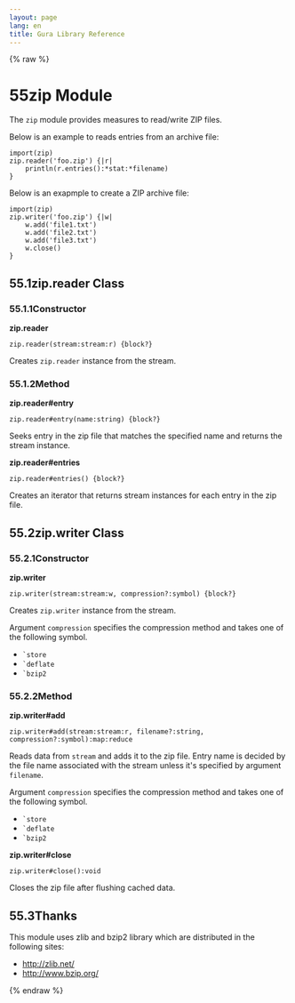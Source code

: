 ```yaml
---
layout: page
lang: en
title: Gura Library Reference
---
```


{% raw %}
<h1><span class="caption-index-1">55</span><a name="anchor-55"></a>zip Module</h1>
<p>
The <code>zip</code> module provides measures to read/write ZIP files.
</p>
<p>
Below is an example to reads entries from an archive file:
</p>
<pre><code>import(zip)
zip.reader('foo.zip') {|r|
    println(r.entries():*stat:*filename)
}
</code></pre>
<p>
Below is an exapmple to create a ZIP archive file:
</p>
<pre><code>import(zip)
zip.writer('foo.zip') {|w|
    w.add('file1.txt')
    w.add('file2.txt')
    w.add('file3.txt')
    w.close()
}		
</code></pre>
<h2><span class="caption-index-2">55.1</span><a name="anchor-55-1"></a>zip.reader Class</h2>
<h3><span class="caption-index-3">55.1.1</span><a name="anchor-55-1-1"></a>Constructor</h3>
<p>
<strong>zip.reader</strong>
</p>
<p>
<code>zip.reader(stream:stream:r) {block?}</code>
</p>
<p>
Creates <code>zip.reader</code> instance from the stream.
</p>
<h3><span class="caption-index-3">55.1.2</span><a name="anchor-55-1-2"></a>Method</h3>
<p>
<strong>zip.reader#entry</strong>
</p>
<p>
<code>zip.reader#entry(name:string) {block?}</code>
</p>
<p>
Seeks entry in the zip file that matches the specified name and returns the stream instance.
</p>
<p>
<strong>zip.reader#entries</strong>
</p>
<p>
<code>zip.reader#entries() {block?}</code>
</p>
<p>
Creates an iterator that returns stream instances for each entry in the zip file.
</p>
<h2><span class="caption-index-2">55.2</span><a name="anchor-55-2"></a>zip.writer Class</h2>
<h3><span class="caption-index-3">55.2.1</span><a name="anchor-55-2-1"></a>Constructor</h3>
<p>
<strong>zip.writer</strong>
</p>
<p>
<code>zip.writer(stream:stream:w, compression?:symbol) {block?}</code>
</p>
<p>
Creates <code>zip.writer</code> instance from the stream.
</p>
<p>
Argument <code>compression</code> specifies the compression method and takes one of the following symbol.
</p>
<ul>
<li><code>`store</code></li>
<li><code>`deflate</code></li>
<li><code>`bzip2</code></li>
</ul>
<h3><span class="caption-index-3">55.2.2</span><a name="anchor-55-2-2"></a>Method</h3>
<p>
<strong>zip.writer#add</strong>
</p>
<p>
<code>zip.writer#add(stream:stream:r, filename?:string, compression?:symbol):map:reduce</code>
</p>
<p>
Reads data from <code>stream</code> and adds it to the zip file. Entry name is decided by the file name associated with the stream unless it's specified by argument <code>filename</code>.
</p>
<p>
Argument <code>compression</code> specifies the compression method and takes one of the following symbol.
</p>
<ul>
<li><code>`store</code></li>
<li><code>`deflate</code></li>
<li><code>`bzip2</code></li>
</ul>
<p>
<strong>zip.writer#close</strong>
</p>
<p>
<code>zip.writer#close():void</code>
</p>
<p>
Closes the zip file after flushing cached data.
</p>
<h2><span class="caption-index-2">55.3</span><a name="anchor-55-3"></a>Thanks</h2>
<p>
This module uses zlib and bzip2 library which are distributed in the following sites:
</p>
<ul>
<li><a href="http://zlib.net/">http://zlib.net/</a></li>
<li><a href="http://www.bzip.org/">http://www.bzip.org/</a></li>
</ul>
<p />

{% endraw %}
